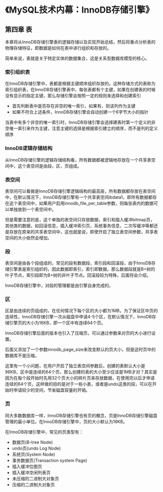 # 《MySQL技术内幕：InnoDB存储引擎》

## 第四章 表

本章将从InnoDB存储引擎表的逻辑存储以及实现开始总结，然后将重点分析表的物理存储特征，即数据是如何在表中进行组织和存放的。

简单来说，表就是关于特定实体的数据集合，这是关系型数据库模型的核心。

### 索引组织表

在InnoDB存储引擎中，表都是根据主键顺序组织存放的。这种存储方式的表称为索引组织表，在InnoDB存储引擎表中，每张表都有个主键，如果在创建表的时候没有显示的指定主键，那么存储引擎会按照一定的规则来选择和创建索引

* 首先判断表中是否存在非空的唯一索引，如果有，则该列作为主键
* 如果不符合上述条件，InnoDB存储引擎会自动创建一个6字节大小的指针

当表中有多个非空的唯一索引时，InnoDB存储引擎会选择建表时第一个定义的非空唯一索引来作为主键，注意主键的选择是根据索引建立的顺序，而不是列的定义顺序

### InnoDB逻辑存储结构

从InnoDB存储引擎的逻辑存储结构看，所有数据都被逻辑地存放在一个共享表空间中，这个表空间是由段，区，页组成。

### 表空间

表空间可以看做是InnoDB存储引擎逻辑结构的最高层，所有数据都存放在表空间中，在默认情况下，InnoDB存储引擎有一个共享表空间ibdata1，即所有数据都存在这个表空间中，如果用户启用innodb_file_per_table参数，则每张表内的数据可以单独放到一个表空间中。

但是需要注意的是，这个单独的表空间只存放数据，索引和插入缓冲bitmap页，其他类的数据，如回滚信息，插入缓冲索引页，系统事务信息，二次写缓冲等都还是存放在原来的共享表空间中，这也就是说，即使开启了独立表空间参数，共享表空间的大小依然会增加。

### 段

表空间是由各个段组成的，常见的段有数据段，索引段和回滚段，由于InnoDB存储引擎表是索引组织的，因此数据即索引，索引即数据。那么数据段就是B+树的叶子节点，索引段即为B+树的非叶子节点。回滚段较为特殊，后面将会介绍。

InnoDB存储引擎中，对段的管理都是由引擎自身完成的。

### 区

区是由连续的页组成的，在任何情况下每个区的大小都为1MB，为了保证区中页的连续性，InnoDB存储引擎一次从磁盘中申请4-5个区，在默认情况下，InnoDB存储引擎页的大小为16KB，即一个区中有连续64个页。

InnoDB存储引擎后面的版本也引入了压缩页，可以通过参数来对页的大小进行设置。

后面又添加了一个参数innodb_page_size来改变默认的页大小，但是这时页中的数据库不是压缩。

这里有一个小问题，在用户开启了独立表空间参数后，创建的表默认大小是96KB，区中是连续的64个页，那么创建的表的大小至少应该是1MB才对？其实是因为在每个段开始时先用32个页大小的碎片页来存放数据，在使用完以后才申请连续的64个页，这样做的目的是对于一些小表，或者是undo这类的段，可以在开始时申请较少的空间，节省磁盘容量的开销。

### 页

同大多数数据库一样，InnoDB存储引擎也有页的概念，页是InnoDB存储引擎磁盘管理的最小单位。在InnoDB存储引擎中，页的大小默认为16KB。

在InnoDB存储引擎中，常见的页类型有：

* 数据页(B-tree Node)
* undo页(undo Log Node)
* 系统页(System Node)
* 事务数据页(Transaction system Page)
* 插入缓冲位图页
* 插入缓冲空闲列表页
* 未压缩的二进制大对象页
* 压缩的二进制大对象页


